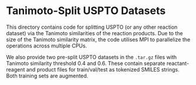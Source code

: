 # Tanimoto-Split USPTO Datasets

This directory contains code for splitting USPTO (or any other reaction dataset) via the Tanimoto similarities of the reaction products. Due to the size of the Tanimoto similarity matrix, the code utilises MPI to parallelize the operations across multiple CPUs. 

We also provide two pre-split USPTO datasets in the `.tar.gz` files with Tanimoto similarity threshold 0.4 and 0.6. These contain separate reactant-reagent and product files for train/val/test as tokenized SMILES strings. Both training sets are augmented.
